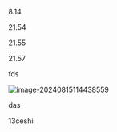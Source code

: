 8.14

21.54

21.55

21.57

fds

![image-20240815114438559](https://lypicbed.oss-cn-beijing.aliyuncs.com/Markdown/202408151144652.png)

das

13ceshi
